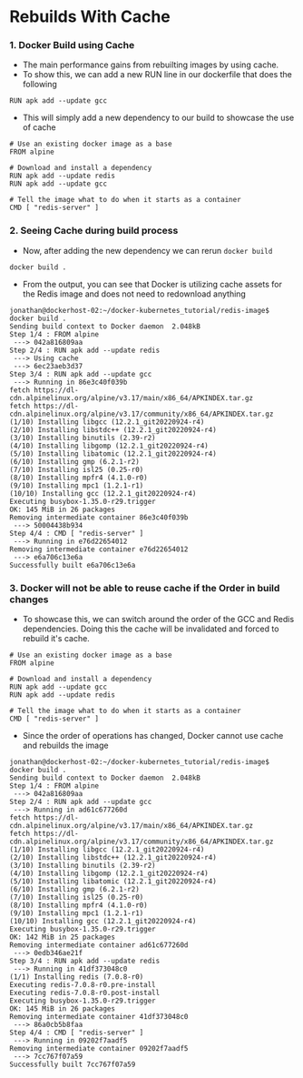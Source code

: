 # Rebuilds With Cache

### 1. Docker Build using Cache

- The main performance gains from rebuilting images by using cache.
- To show this, we can add a new RUN line in our dockerfile that does the following 

```
RUN apk add --update gcc
```

- This will simply add a new dependency to our build to showcase the use of cache

```
# Use an existing docker image as a base 
FROM alpine

# Download and install a dependency
RUN apk add --update redis
RUN apk add --update gcc

# Tell the image what to do when it starts as a container
CMD [ "redis-server" ]
```

### 2. Seeing Cache during build process

- Now, after adding the new dependency we can rerun `docker build` 

```
docker build .
```

- From the output, you can see that Docker is utilizing cache assets for the Redis image and does not need to redownload anything

```
jonathan@dockerhost-02:~/docker-kubernetes_tutorial/redis-image$ docker build .
Sending build context to Docker daemon  2.048kB
Step 1/4 : FROM alpine
 ---> 042a816809aa
Step 2/4 : RUN apk add --update redis
 ---> Using cache
 ---> 6ec23aeb3d37
Step 3/4 : RUN apk add --update gcc
 ---> Running in 86e3c40f039b
fetch https://dl-cdn.alpinelinux.org/alpine/v3.17/main/x86_64/APKINDEX.tar.gz
fetch https://dl-cdn.alpinelinux.org/alpine/v3.17/community/x86_64/APKINDEX.tar.gz
(1/10) Installing libgcc (12.2.1_git20220924-r4)
(2/10) Installing libstdc++ (12.2.1_git20220924-r4)
(3/10) Installing binutils (2.39-r2)
(4/10) Installing libgomp (12.2.1_git20220924-r4)
(5/10) Installing libatomic (12.2.1_git20220924-r4)
(6/10) Installing gmp (6.2.1-r2)
(7/10) Installing isl25 (0.25-r0)
(8/10) Installing mpfr4 (4.1.0-r0)
(9/10) Installing mpc1 (1.2.1-r1)
(10/10) Installing gcc (12.2.1_git20220924-r4)
Executing busybox-1.35.0-r29.trigger
OK: 145 MiB in 26 packages
Removing intermediate container 86e3c40f039b
 ---> 50004438b934
Step 4/4 : CMD [ "redis-server" ]
 ---> Running in e76d22654012
Removing intermediate container e76d22654012
 ---> e6a706c13e6a
Successfully built e6a706c13e6a
```

### 3. Docker will not be able to reuse cache if the Order in build changes

- To showcase this, we can switch around the order of the GCC and Redis dependencies. Doing this the cache will be invalidated and forced to rebuild it's cache.

```
# Use an existing docker image as a base 
FROM alpine

# Download and install a dependency
RUN apk add --update gcc
RUN apk add --update redis

# Tell the image what to do when it starts as a container
CMD [ "redis-server" ]
```

- Since the order of operations has changed, Docker cannot use cache and rebuilds the image 

```
jonathan@dockerhost-02:~/docker-kubernetes_tutorial/redis-image$ docker build .
Sending build context to Docker daemon  2.048kB
Step 1/4 : FROM alpine
 ---> 042a816809aa
Step 2/4 : RUN apk add --update gcc
 ---> Running in ad61c677260d
fetch https://dl-cdn.alpinelinux.org/alpine/v3.17/main/x86_64/APKINDEX.tar.gz
fetch https://dl-cdn.alpinelinux.org/alpine/v3.17/community/x86_64/APKINDEX.tar.gz
(1/10) Installing libgcc (12.2.1_git20220924-r4)
(2/10) Installing libstdc++ (12.2.1_git20220924-r4)
(3/10) Installing binutils (2.39-r2)
(4/10) Installing libgomp (12.2.1_git20220924-r4)
(5/10) Installing libatomic (12.2.1_git20220924-r4)
(6/10) Installing gmp (6.2.1-r2)
(7/10) Installing isl25 (0.25-r0)
(8/10) Installing mpfr4 (4.1.0-r0)
(9/10) Installing mpc1 (1.2.1-r1)
(10/10) Installing gcc (12.2.1_git20220924-r4)
Executing busybox-1.35.0-r29.trigger
OK: 142 MiB in 25 packages
Removing intermediate container ad61c677260d
 ---> 0edb346ae21f
Step 3/4 : RUN apk add --update redis
 ---> Running in 41df373048c0
(1/1) Installing redis (7.0.8-r0)
Executing redis-7.0.8-r0.pre-install
Executing redis-7.0.8-r0.post-install
Executing busybox-1.35.0-r29.trigger
OK: 145 MiB in 26 packages
Removing intermediate container 41df373048c0
 ---> 86a0cb5b8faa
Step 4/4 : CMD [ "redis-server" ]
 ---> Running in 09202f7aadf5
Removing intermediate container 09202f7aadf5
 ---> 7cc767f07a59
Successfully built 7cc767f07a59
```